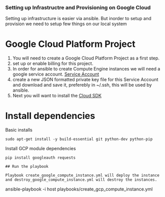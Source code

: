 ### Setting up Infrastructre and Provisioning on Google Cloud

Setting up infrastructure is easier via ansible. But inorder to setup and provision we need to setup few things on our local system

# Google Cloud Platform Project
1. You will need to create a Google Cloud Platform Project as a first step.
2. set up or enable billing for this project.
3. In order for ansible to create Compute Engine instances we will need a google service account. [Service Account](https://cloud.google.com/compute/docs/access/service-accounts#serviceaccount) 
4. create a new JSON formatted private key file for this Service Account and download and save it, preferebly in ~/.ssh, this will be used by ansible.
5. Next you will want to install the [Cloud SDK](https://cloud.google.com/sdk/)

# Install dependencies

Basic installs
```
sudo apt-get install -y build-essential git python-dev python-pip
```
Install GCP module dependencies
```
pip install googleauth requests

## Run the playbook

Playbook create_google_compute_instance.yml will deploy the instance and destroy_google_compute_instance.yml will destroy the instances.
```
ansible-playbook -i host playbooks/create_gcp_compute_instance.yml
```

